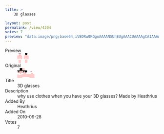 ```yaml
---
title: >
    3D glasses

layout: post
permalink: /view/4204
votes: 7
preview: "data:image/png;base64,iVBORw0KGgoAAAANSUhEUgAAACUAAAAgCAIAAAAaMSbnAAAABnRSTlMA/wD/AP5AXyvrAAAA10lEQVRIie2VWw4CIQxFb40rEva/AnBJ1A/jBArFMg9HDTd8DJmWU6C0xJzwEtEFLeU2HVncr8WPECzrbhGVsZNixqa1DPuTFuQj+bgsANIiWCvmlA1NyTRa18Eh5DbF/SHG2gEA3M0afQjkfT4VBtWJC6QWQRepwSDyEwCcKxjOjfI00lM0/AbE2cb7kHc7g4/T6bzN+TLIEwmyKl9GeAdr8n6bV9YzLRuNr8Lg/un97dnfLe5V/1vOJP82ytA+u/Vs72KGRv9rIs39/a3+/f1N3uR9M+8BL/ej9C2PCC0AAAAASUVORK5CYII="
---
```

<dl class="side-by-side">
<dt>Preview</dt>
<dd>
    <img class="preview" src="data:image/png;base64,iVBORw0KGgoAAAANSUhEUgAAACUAAAAgCAIAAAAaMSbnAAAABnRSTlMA/wD/AP5AXyvrAAAA10lEQVRIie2VWw4CIQxFb40rEva/AnBJ1A/jBArFMg9HDTd8DJmWU6C0xJzwEtEFLeU2HVncr8WPECzrbhGVsZNixqa1DPuTFuQj+bgsANIiWCvmlA1NyTRa18Eh5DbF/SHG2gEA3M0afQjkfT4VBtWJC6QWQRepwSDyEwCcKxjOjfI00lM0/AbE2cb7kHc7g4/T6bzN+TLIEwmyKl9GeAdr8n6bV9YzLRuNr8Lg/un97dnfLe5V/1vOJP82ytA+u/Vs72KGRv9rIs39/a3+/f1N3uR9M+8BL/ej9C2PCC0AAAAASUVORK5CYII=">
</dd>
<dt>Original</dt>
<dd>
    <img class="preview" src="data:image/png;base64,iVBORw0KGgoAAAANSUhEUgAAAEAAAAAgCAYAAACinX6EAAAA0klEQVR42u2WYQ7AEAyF3Wmn3Z3cybLtD0arSgyvyUtE0sT7qsUYPhwlZy0ps0AAAAAAAAAAAAAsDMAN1vQVnh9AbCZelyrOkQJwjULmnjHAran8QgiB+RQQc9hHnsNXVE4LAFLl8qn28g+evp7yaqsB1EDgcnOzZfwAyBw22DvPr6loTzIwf/VMFlf5Nuyrsk1+/0/4NJnwwKxp5QTvDhQAAGAzAOpvV6Nh2Et1r8CkZtsBSEGY0LwOgEYFH6e1AWx/AwAAAAAAALYB0DsAoC+AC95SnjXMeLH/AAAAAElFTkSuQmCC">
</dd>
<dt>Title</dt>
<dd>3D glasses</dd>
<dt>Description</dt>
<dd>why use clothes when you have your 3D glasses? Made by Heathrius</dd>
<dt>Added By</dt>
<dd>Heathrius</dd>
<dt>Added On</dt>
<dd>2010-09-28</dd>
<dt>Votes</dt>
<dd>7</dd>
</dl>
